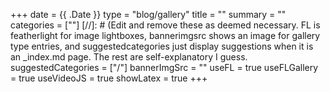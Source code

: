 +++
date = {{ .Date }}
type = "blog/gallery"
title = ""
summary = ""
categories = [""]
[//]: # (Edit and remove these as deemed necessary. FL is featherlight for image
lightboxes, bannerimgsrc shows an image for gallery type
entries, and suggestedcategories just display suggestions when it is an
_index.md page. The rest are self-explanatory I guess.
suggestedCategories = ["/"]
bannerImgSrc = ""
useFL = true
useFLGallery = true
useVideoJS = true
showLatex = true
+++
